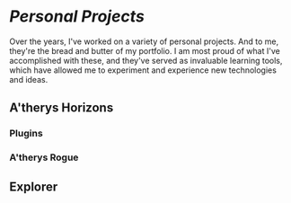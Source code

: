 # *Personal Projects*

Over the years, I've worked on a variety of personal projects.
And to me, they're the bread and butter of my portfolio. I am
most proud of what I've accomplished with these, and they've served
as invaluable learning tools, which have allowed me to 
experiment and experience new technologies and ideas.

## A'therys Horizons

### Plugins

### A'therys Rogue

## Explorer

## 